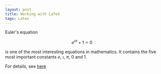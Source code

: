```yaml
---
layout: post
title: Working with LaTeX
tags: Latex
---
```


Euler's equation

$$
\begin{equation}
e^{\iota \pi} + 1  = 0
\end{equation}
$$

is one of the most interesting equations in mathematics. It contains the five most important
constants $e$, $\iota$, $\pi$, $0$ and $1$.

For details, see [here](https://www.anupamb.com/2022/12/01/latex-on-github.html)
